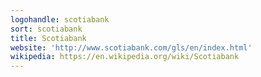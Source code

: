 ```yaml
---
logohandle: scotiabank
sort: scotiabank
title: Scotiabank
website: 'http://www.scotiabank.com/gls/en/index.html'
wikipedia: https://en.wikipedia.org/wiki/Scotiabank
---
```

